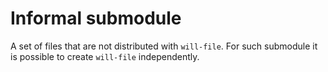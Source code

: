 # Informal submodule

A set of files that are not distributed with <code>will-file</code>. For such submodule it is possible to create <code>will-file</code> independently.
